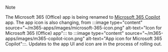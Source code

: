 > [!NOTE]
> The Microsoft 365 (Office) app is being renamed to [Microsoft 365 Copilot](https://www.microsoft.com/en-us/microsoft-365/blog/2025/01/15/copilot-for-all-introducing-microsoft-365-copilot-chat/) app. The app icon is also changing, from :::image type="content" source="~/m365-apps/images/microsoft-365-icon.png" alt-text="Icon for Microsoft 365 (Office) app"::: to :::image type="content" source="~/m365-apps/images/m365-copilot-icon.png" alt-text="App icon for Microsoft 365 Copilot":::. Updates to the app UI and icon are in the process of rolling out.

